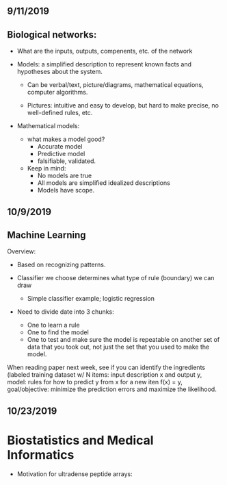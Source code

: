 ## 9/11/2019

## Biological networks:

* What are the inputs, outputs, compenents, etc. of the network

* Models: a simplified description to represent known facts and hypotheses about the system.

    * Can be verbal/text, picture/diagrams, mathematical equations, computer algorithms.
    
    * Pictures: intuitive and easy to develop, but hard to make precise, no well-defined rules, etc.
    
* Mathematical models:

    * what makes a model good?
        * Accurate model
        * Predictive model
        * falsifiable, validated.
    * Keep in mind:
        * No models are true
        * All models are simplified idealized descriptions
        * Models have scope.
        
## 10/9/2019

## Machine Learning

Overview:
* Based on recognizing patterns.
* Classifier we choose determines what type of rule (boundary) we can draw
    * Simple classifier example; logistic regression
    
* Need to divide date into 3 chunks:
    * One to learn a rule
    * One to find the model
    * One to test and make sure the model is repeatable on another set of data that you took out, not just the set that you used to make the model.


When reading paper next week, see if you can identify the ingredients (labeled training dataset w/ N items: input description x and output y, model: rules for how to predict y from x for a new iten f(x) = y, goal/objective: minimize the prediction errors and maximize the likelihood.


## 10/23/2019
# Biostatistics and Medical Informatics

* Motivation for ultradense peptide arrays:

